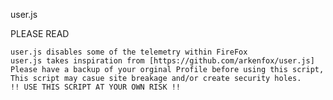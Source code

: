 user.js  

 PLEASE READ 
 
    user.js disables some of the telemetry within FireFox 
    user.js takes inspiration from [https://github.com/arkenfox/user.js] 
    Please have a backup of your orginal Profile before using this script,
    This script may casue site breakage and/or create security holes. 
    !! USE THIS SCRIPT AT YOUR OWN RISK !! 
